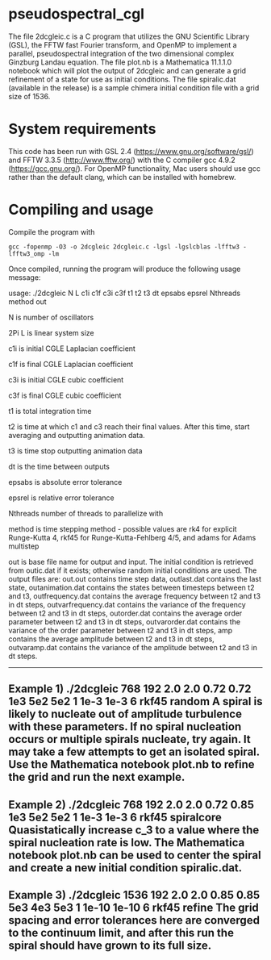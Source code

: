 # pseudospectral_cgl 
The file 2dcgleic.c is a C program that utilizes the GNU Scientific Library (GSL), the FFTW fast Fourier transform, 
and OpenMP to implement a parallel, pseudospectral integration of the two dimensional complex Ginzburg 
Landau equation. The file plot.nb is a Mathematica 11.1.1.0 notebook which will plot the output of 2dcgleic and can generate 
a grid refinement of a state for use as initial conditions. The file spiralic.dat (available in the release) is a sample
chimera initial condition file with a grid size of 1536.

# System requirements
This code has been run with GSL 2.4 (https://www.gnu.org/software/gsl/) and FFTW 3.3.5 (http://www.fftw.org/) 
with the C compiler gcc 4.9.2 (https://gcc.gnu.org/).  For OpenMP functionality, Mac users should use gcc rather than the default clang, which can be installed with homebrew.

# Compiling and usage
Compile the program with

`gcc -fopenmp -O3 -o 2dcgleic 2dcgleic.c -lgsl -lgslcblas -lfftw3 -lfftw3_omp -lm`
  
Once compiled, running the program will produce the following usage message:

usage: ./2dcgleic N L c1i c1f c3i c3f t1 t2 t3 dt epsabs epsrel Nthreads method out 

N is number of oscillators 

2Pi L is linear system size 

c1i is initial CGLE Laplacian coefficient 

c1f is final CGLE Laplacian coefficient 

c3i is initial CGLE cubic coefficient 

c3f is final CGLE cubic coefficient 

t1 is total integration time 

t2 is time at which c1 and c3 reach their final values.  After this time, start averaging and outputting animation data. 

t3 is time stop outputting animation data 

dt is the time between outputs 

epsabs is absolute error tolerance 

epsrel is relative error tolerance 

Nthreads number of threads to parallelize with

method is time stepping method - possible values are rk4 for explicit Runge-Kutta 4, rkf45 for Runge-Kutta-Fehlberg 4/5, and adams for Adams multistep

out is base file name for output and input.  The initial condition is retrieved from outic.dat if it exists; otherwise random initial conditions are used. The output files are: out.out contains time step data, outlast.dat contains the last state, outanimation.dat contains the states between timesteps between t2 and t3, outfrequency.dat contains the average frequency between t2 and t3 in dt steps, outvarfrequency.dat contains the variance of the frequency between t2 and t3 in dt steps, outorder.dat contains the average order parameter between t2 and t3 in dt steps, outvarorder.dat contains the variance of the order parameter between t2 and t3 in dt steps, amp contains the average amplitude between t2 and t3 in dt steps, outvaramp.dat contains the variance of the amplitude between t2 and t3 in dt steps. 

-----------------------------------------------------------------------
Example 1) ./2dcgleic 768 192 2.0 2.0 0.72 0.72 1e3 5e2 5e2 1 1e-3 1e-3 6 rkf45 random 
A spiral is likely to nucleate out of amplitude turbulence with these parameters. If no spiral nucleation occurs or multiple spirals nucleate, try again. It may take a few attempts to get an isolated spiral. Use the Mathematica notebook plot.nb to refine the grid and run the next example. 
-----------------------------------------------------------------------
Example 2) ./2dcgleic 768 192 2.0 2.0 0.72 0.85 1e3 5e2 5e2 1 1e-3 1e-3 6 rkf45 spiralcore 
Quasistatically increase c_3 to a value where the spiral nucleation rate is low.  The Mathematica notebook plot.nb can be used to center the spiral and create a new initial condition spiralic.dat. 
-----------------------------------------------------------------------
Example 3) ./2dcgleic 1536 192 2.0 2.0 0.85 0.85 5e3 4e3 5e3 1 1e-10 1e-10 6 rkf45 refine 
The grid spacing and error tolerances here are converged to the continuum limit, and after this run the spiral should have grown to its full size.
-----------------------------------------------------------------------
